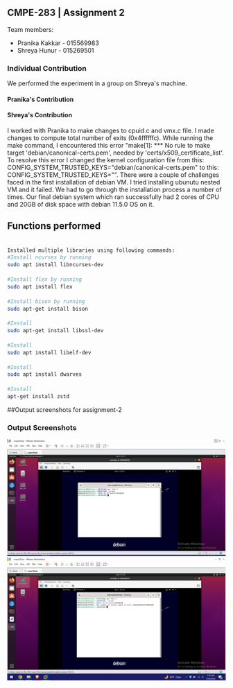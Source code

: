 ## CMPE-283 | Assignment 2

Team members: 
- Pranika Kakkar - 015569983
- Shreya Hunur - 015269501

### Individual Contribution

We performed the experiment in a group on Shreya's machine.

#### Pranika's Contribution


#### Shreya's Contribution
I worked with Pranika to make changes to cpuid.c and vmx.c file. I made changes to compute total number of exits (0x4ffffffc).
While running the make command, I encountered this error "make[1]: *** No rule to make target 'debian/canonical-certs.pem', needed by 'certs/x509_certificate_list'.
To resolve this error I changed the kernel configuration file from this: CONFIG_SYSTEM_TRUSTED_KEYS="debian/canonical-certs.pem" 
to this: CONFIG_SYSTEM_TRUSTED_KEYS="".
There were a couple of challenges faced in the first installation of debian VM. I tried installing ubunutu nested VM and it failed. 
We had to go through the installation process a number of times. Our final debian system which ran successfully had 2 cores of CPU 
and 20GB of disk space with debian 11.5.0 OS on it.

## Functions performed
``` bash

Installed multiple libraries using following commands:
#Install ncurses by running 
sudo apt install libncurses-dev

#Install flex by running 
sudo apt install flex

#Install bison by running 
sudo apt-get install bison

#Install 
sudo apt-get install libssl-dev

#Install 
sudo apt install libelf-dev

#Install 
sudo apt install dwarves

#Install
apt-get install zstd
```

##Output screenshots for assignment-2 

### Output Screenshots

![output-1](https://github.com/shreyahunur/linux/blob/master/cmpe283/Assignment-2/outputs/part1_output.PNG)
![output-1](https://github.com/shreyahunur/linux/blob/master/cmpe283/Assignment-2/outputs/part2_output.PNG)
